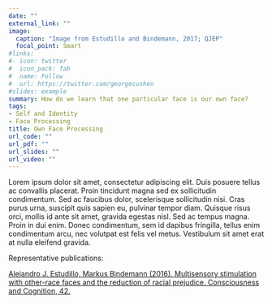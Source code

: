 ```yaml
---
date: ""
external_link: ""
image:
  caption: "Image from Estudillo and Bindemann, 2017; QJEP"
  focal_point: Smart
#links:
#- icon: twitter
#  icon_pack: fab
#  name: Follow
#  url: https://twitter.com/georgecushen
#slides: example
summary: How do we learn that one particular face is our own face?
tags:
- Self and Identity
- Face Processing
title: Own Face Processing
url_code: ""
url_pdf: ""
url_slides: ""
url_video: ""
---
```


Lorem ipsum dolor sit amet, consectetur adipiscing elit. Duis posuere tellus ac convallis placerat. Proin tincidunt magna sed ex sollicitudin condimentum. Sed ac faucibus dolor, scelerisque sollicitudin nisi. Cras purus urna, suscipit quis sapien eu, pulvinar tempor diam. Quisque risus orci, mollis id ante sit amet, gravida egestas nisl. Sed ac tempus magna. Proin in dui enim. Donec condimentum, sem id dapibus fringilla, tellus enim condimentum arcu, nec volutpat est felis vel metus. Vestibulum sit amet erat at nulla eleifend gravida.

Representative publications:

[Alejandro J. Estudillo, Markus Bindemann (2016). Multisensory stimulation with other-race faces and the reduction of racial prejudice. Consciousness and Cognition, 42.](https://alejandro-estudillo.netlify.app/publication/estudillo-bindemann-2016/)

